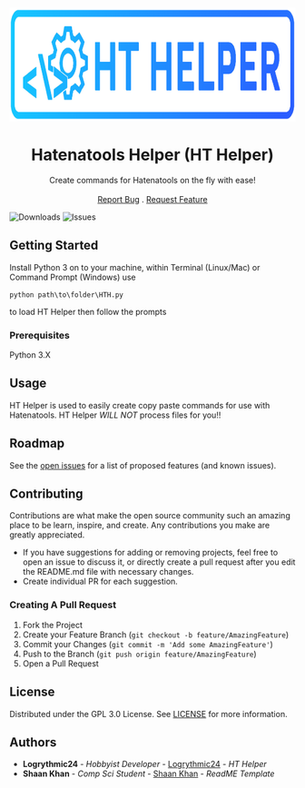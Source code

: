 <br/>
<p align="center">
  <a href="https://github.com/Logrythmic24/HT-Helper">
    <img src="images/logo.png" alt="Logo" width="1000" height="200">
  </a>

  <h1 align="center">Hatenatools Helper (HT Helper)</h1>

  <p align="center">
    Create commands for Hatenatools on the fly with ease!
    <br/>
    <br/>
    <a href="https://github.com/Logrythmic24/HT-Helper/issues">Report Bug</a>
    .
    <a href="https://github.com/Logrythmic24/HT-Helper/issues">Request Feature</a>
  </p>
</p>

![Downloads](https://img.shields.io/github/downloads/Logrythmic24/HT-Helper/total) ![Issues](https://img.shields.io/github/issues/Logrythmic24/HT-Helper) 


## Getting Started

Install Python 3 on to your machine, within Terminal (Linux/Mac) or Command Prompt (Windows) use  
```
python path\to\folder\HTH.py
``` 
to load HT Helper then follow the prompts

### Prerequisites

Python 3.X

## Usage

HT Helper is used to easily create copy paste commands for use with Hatenatools. HT Helper *WILL NOT* process files for you!!



## Roadmap

See the [open issues](https://github.com/Logrythmic24/HT-Helper/issues) for a list of proposed features (and known issues).

## Contributing

Contributions are what make the open source community such an amazing place to be learn, inspire, and create. Any contributions you make are greatly appreciated.

- If you have suggestions for adding or removing projects, feel free to open an issue to discuss it, or directly create a pull request after you edit the README.md file with necessary changes.
- Create individual PR for each suggestion.


### Creating A Pull Request

1. Fork the Project
2. Create your Feature Branch (`git checkout -b feature/AmazingFeature`)
3. Commit your Changes (`git commit -m 'Add some AmazingFeature'`)
4. Push to the Branch (`git push origin feature/AmazingFeature`)
5. Open a Pull Request

## License

Distributed under the GPL 3.0 License. See [LICENSE](https://github.com/Logrythmic24/HT-Helper/blob/main/LICENSE.md) for more information.

## Authors

* **Logrythmic24** - *Hobbyist Developer* - [Logrythmic24](https://github.com/Logrythmic24) - *HT Helper*
* **Shaan Khan** - *Comp Sci Student* - [Shaan Khan](https://github.com/ShaanCoding/) - *ReadME Template*

